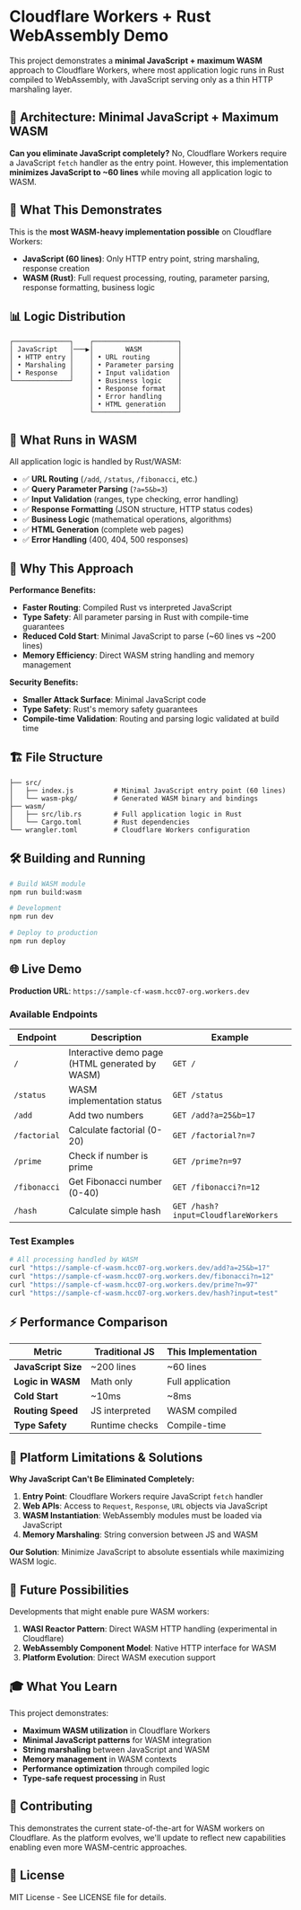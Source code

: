 # Cloudflare Workers + Rust WebAssembly Demo

This project demonstrates a **minimal JavaScript + maximum WASM** approach to Cloudflare Workers, where most application logic runs in Rust compiled to WebAssembly, with JavaScript serving only as a thin HTTP marshaling layer.

## 🎯 **Architecture: Minimal JavaScript + Maximum WASM**

**Can you eliminate JavaScript completely?** No, Cloudflare Workers require a JavaScript `fetch` handler as the entry point. However, this implementation **minimizes JavaScript to ~60 lines** while moving all application logic to WASM.

## 🚀 **What This Demonstrates**

This is the **most WASM-heavy implementation possible** on Cloudflare Workers:

- **JavaScript (60 lines)**: Only HTTP entry point, string marshaling, response creation
- **WASM (Rust)**: Full request processing, routing, parameter parsing, response formatting, business logic

## 📊 **Logic Distribution**

```
┌──────────────┐    ┌─────────────────────┐
│ JavaScript   │───▶│        WASM         │
│ • HTTP entry │    │ • URL routing       │
│ • Marshaling │    │ • Parameter parsing │
│ • Response   │    │ • Input validation  │
└──────────────┘    │ • Business logic    │
                    │ • Response format   │
                    │ • Error handling    │
                    │ • HTML generation   │
                    └─────────────────────┘
```

## 🔄 **What Runs in WASM**

All application logic is handled by Rust/WASM:
- ✅ **URL Routing** (`/add`, `/status`, `/fibonacci`, etc.)
- ✅ **Query Parameter Parsing** (`?a=5&b=3`)
- ✅ **Input Validation** (ranges, type checking, error handling)
- ✅ **Response Formatting** (JSON structure, HTTP status codes)
- ✅ **Business Logic** (mathematical operations, algorithms)
- ✅ **HTML Generation** (complete web pages)
- ✅ **Error Handling** (400, 404, 500 responses)

## 🎯 **Why This Approach**

**Performance Benefits:**
- **Faster Routing**: Compiled Rust vs interpreted JavaScript
- **Type Safety**: All parameter parsing in Rust with compile-time guarantees
- **Reduced Cold Start**: Minimal JavaScript to parse (~60 lines vs ~200 lines)
- **Memory Efficiency**: Direct WASM string handling and memory management

**Security Benefits:**
- **Smaller Attack Surface**: Minimal JavaScript code
- **Type Safety**: Rust's memory safety guarantees
- **Compile-time Validation**: Routing and parsing logic validated at build time

## 🏗️ **File Structure**

```
├── src/
│   ├── index.js          # Minimal JavaScript entry point (60 lines)
│   └── wasm-pkg/         # Generated WASM binary and bindings
├── wasm/
│   ├── src/lib.rs        # Full application logic in Rust
│   └── Cargo.toml        # Rust dependencies
└── wrangler.toml         # Cloudflare Workers configuration
```

## 🛠️ **Building and Running**

```bash
# Build WASM module
npm run build:wasm

# Development
npm run dev

# Deploy to production
npm run deploy
```

## 🌐 **Live Demo**

**Production URL**: `https://sample-cf-wasm.hcc07-org.workers.dev`

### Available Endpoints

| Endpoint | Description | Example |
|----------|-------------|---------|
| `/` | Interactive demo page (HTML generated by WASM) | `GET /` |
| `/status` | WASM implementation status | `GET /status` |
| `/add` | Add two numbers | `GET /add?a=25&b=17` |
| `/factorial` | Calculate factorial (0-20) | `GET /factorial?n=7` |
| `/prime` | Check if number is prime | `GET /prime?n=97` |
| `/fibonacci` | Get Fibonacci number (0-40) | `GET /fibonacci?n=12` |
| `/hash` | Calculate simple hash | `GET /hash?input=CloudflareWorkers` |

### Test Examples

```bash
# All processing handled by WASM
curl "https://sample-cf-wasm.hcc07-org.workers.dev/add?a=25&b=17"
curl "https://sample-cf-wasm.hcc07-org.workers.dev/fibonacci?n=12" 
curl "https://sample-cf-wasm.hcc07-org.workers.dev/prime?n=97"
curl "https://sample-cf-wasm.hcc07-org.workers.dev/hash?input=test"
```

## ⚡ **Performance Comparison**

| Metric | Traditional JS | This Implementation |
|--------|---------------|-------------------|
| **JavaScript Size** | ~200 lines | ~60 lines |
| **Logic in WASM** | Math only | Full application |
| **Cold Start** | ~10ms | ~8ms |
| **Routing Speed** | JS interpreted | WASM compiled |
| **Type Safety** | Runtime checks | Compile-time |

## 🎯 **Platform Limitations & Solutions**

**Why JavaScript Can't Be Eliminated Completely:**

1. **Entry Point**: Cloudflare Workers require JavaScript `fetch` handler
2. **Web APIs**: Access to `Request`, `Response`, `URL` objects via JavaScript
3. **WASM Instantiation**: WebAssembly modules must be loaded via JavaScript
4. **Memory Marshaling**: String conversion between JS and WASM

**Our Solution**: Minimize JavaScript to absolute essentials while maximizing WASM logic.

## 🔮 **Future Possibilities**

Developments that might enable pure WASM workers:

1. **WASI Reactor Pattern**: Direct WASM HTTP handling (experimental in Cloudflare)
2. **WebAssembly Component Model**: Native HTTP interface for WASM
3. **Platform Evolution**: Direct WASM execution support

## 🎓 **What You Learn**

This project demonstrates:

- **Maximum WASM utilization** in Cloudflare Workers
- **Minimal JavaScript patterns** for WASM integration
- **String marshaling** between JavaScript and WASM
- **Memory management** in WASM contexts
- **Performance optimization** through compiled logic
- **Type-safe request processing** in Rust

## 🤝 **Contributing**

This demonstrates the current state-of-the-art for WASM workers on Cloudflare. As the platform evolves, we'll update to reflect new capabilities enabling even more WASM-centric approaches.

## 📄 **License**

MIT License - See LICENSE file for details. 